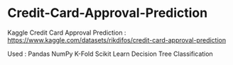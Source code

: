 # Credit-Card-Approval-Prediction
 Kaggle Credit Card Approval Prediction : https://www.kaggle.com/datasets/rikdifos/credit-card-approval-prediction 
 
 Used :
 Pandas
 NumPy
 K-Fold
 Scikit Learn
 Decision Tree Classification
